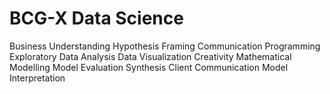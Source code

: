 # BCG-X Data Science 
Business Understanding
Hypothesis Framing
Communication
Programming
Exploratory Data Analysis
Data Visualization
Creativity
Mathematical Modelling
Model Evaluation
Synthesis
Client Communication
Model Interpretation
